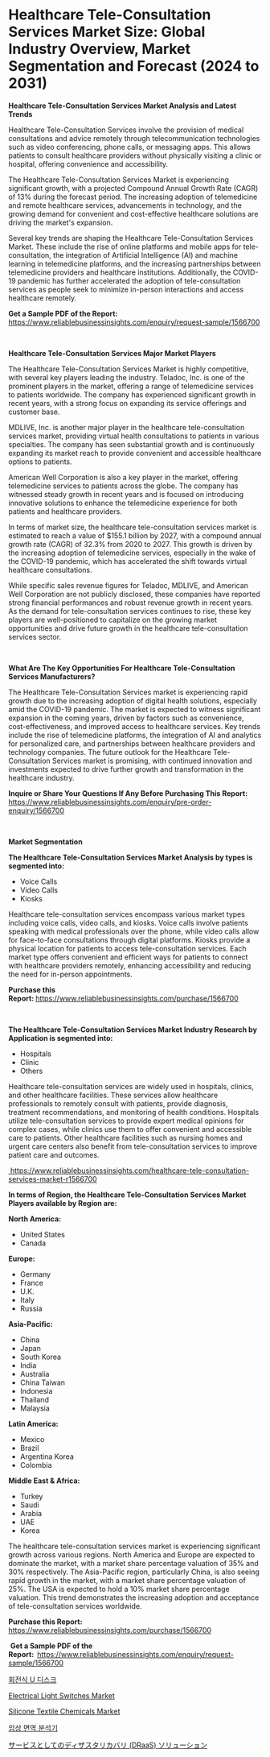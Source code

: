 <p><h1>Healthcare Tele-Consultation Services Market Size: Global Industry Overview, Market Segmentation and Forecast (2024 to 2031)</h1></p><p><strong>Healthcare Tele-Consultation Services Market Analysis and Latest Trends</strong></p>
<p><p>Healthcare Tele-Consultation Services involve the provision of medical consultations and advice remotely through telecommunication technologies such as video conferencing, phone calls, or messaging apps. This allows patients to consult healthcare providers without physically visiting a clinic or hospital, offering convenience and accessibility.</p><p>The Healthcare Tele-Consultation Services Market is experiencing significant growth, with a projected Compound Annual Growth Rate (CAGR) of 13% during the forecast period. The increasing adoption of telemedicine and remote healthcare services, advancements in technology, and the growing demand for convenient and cost-effective healthcare solutions are driving the market's expansion.</p><p>Several key trends are shaping the Healthcare Tele-Consultation Services Market. These include the rise of online platforms and mobile apps for tele-consultation, the integration of Artificial Intelligence (AI) and machine learning in telemedicine platforms, and the increasing partnerships between telemedicine providers and healthcare institutions. Additionally, the COVID-19 pandemic has further accelerated the adoption of tele-consultation services as people seek to minimize in-person interactions and access healthcare remotely.</p></p>
<p><strong>Get a Sample PDF of the Report:&nbsp;</strong> <a href="https://www.reliablebusinessinsights.com/enquiry/request-sample/1566700">https://www.reliablebusinessinsights.com/enquiry/request-sample/1566700</a></p>
<p>&nbsp;</p>
<p><strong>Healthcare Tele-Consultation Services Major Market Players</strong></p>
<p><p>The Healthcare Tele-Consultation Services Market is highly competitive, with several key players leading the industry. Teladoc, Inc. is one of the prominent players in the market, offering a range of telemedicine services to patients worldwide. The company has experienced significant growth in recent years, with a strong focus on expanding its service offerings and customer base.</p><p>MDLIVE, Inc. is another major player in the healthcare tele-consultation services market, providing virtual health consultations to patients in various specialties. The company has seen substantial growth and is continuously expanding its market reach to provide convenient and accessible healthcare options to patients.</p><p>American Well Corporation is also a key player in the market, offering telemedicine services to patients across the globe. The company has witnessed steady growth in recent years and is focused on introducing innovative solutions to enhance the telemedicine experience for both patients and healthcare providers.</p><p>In terms of market size, the healthcare tele-consultation services market is estimated to reach a value of $155.1 billion by 2027, with a compound annual growth rate (CAGR) of 32.3% from 2020 to 2027. This growth is driven by the increasing adoption of telemedicine services, especially in the wake of the COVID-19 pandemic, which has accelerated the shift towards virtual healthcare consultations.</p><p>While specific sales revenue figures for Teladoc, MDLIVE, and American Well Corporation are not publicly disclosed, these companies have reported strong financial performances and robust revenue growth in recent years. As the demand for tele-consultation services continues to rise, these key players are well-positioned to capitalize on the growing market opportunities and drive future growth in the healthcare tele-consultation services sector.</p></p>
<p>&nbsp;</p>
<p><strong>What Are The Key Opportunities For Healthcare Tele-Consultation Services Manufacturers?</strong></p>
<p><p>The Healthcare Tele-Consultation Services market is experiencing rapid growth due to the increasing adoption of digital health solutions, especially amid the COVID-19 pandemic. The market is expected to witness significant expansion in the coming years, driven by factors such as convenience, cost-effectiveness, and improved access to healthcare services. Key trends include the rise of telemedicine platforms, the integration of AI and analytics for personalized care, and partnerships between healthcare providers and technology companies. The future outlook for the Healthcare Tele-Consultation Services market is promising, with continued innovation and investments expected to drive further growth and transformation in the healthcare industry.</p></p>
<p><strong>Inquire or Share Your Questions If Any Before Purchasing This Report:</strong> <a href="https://www.reliablebusinessinsights.com/enquiry/pre-order-enquiry/1566700">https://www.reliablebusinessinsights.com/enquiry/pre-order-enquiry/1566700</a></p>
<p>&nbsp;</p>
<p><strong>Market Segmentation</strong></p>
<p><strong>The Healthcare Tele-Consultation Services Market Analysis by types is segmented into:</strong></p>
<p><ul><li>Voice Calls</li><li>Video Calls</li><li>Kiosks</li></ul></p>
<p><p>Healthcare tele-consultation services encompass various market types including voice calls, video calls, and kiosks. Voice calls involve patients speaking with medical professionals over the phone, while video calls allow for face-to-face consultations through digital platforms. Kiosks provide a physical location for patients to access tele-consultation services. Each market type offers convenient and efficient ways for patients to connect with healthcare providers remotely, enhancing accessibility and reducing the need for in-person appointments.</p></p>
<p><strong>Purchase this Report:&nbsp;</strong><a href="https://www.reliablebusinessinsights.com/purchase/1566700">https://www.reliablebusinessinsights.com/purchase/1566700</a></p>
<p>&nbsp;</p>
<p><strong>The Healthcare Tele-Consultation Services Market Industry Research by Application is segmented into:</strong></p>
<p><ul><li>Hospitals</li><li>Clinic</li><li>Others</li></ul></p>
<p><p>Healthcare tele-consultation services are widely used in hospitals, clinics, and other healthcare facilities. These services allow healthcare professionals to remotely consult with patients, provide diagnosis, treatment recommendations, and monitoring of health conditions. Hospitals utilize tele-consultation services to provide expert medical opinions for complex cases, while clinics use them to offer convenient and accessible care to patients. Other healthcare facilities such as nursing homes and urgent care centers also benefit from tele-consultation services to improve patient care and outcomes.</p></p>
<p><a href="https://www.reliablebusinessinsights.com/healthcare-tele-consultation-services-market-r1566700">&nbsp;https://www.reliablebusinessinsights.com/healthcare-tele-consultation-services-market-r1566700</a></p>
<p><strong>In terms of Region, the Healthcare Tele-Consultation Services Market Players available by Region are:</strong></p>
<p>
    <p> <strong> North America: </strong>
        <ul>
            <li>United States</li>
            <li>Canada</li>
        </ul>
        </p> 
    <p> <strong> Europe: </strong>
        <ul>
            <li>Germany</li>
            <li>France</li>
            <li>U.K.</li>
            <li>Italy</li>
            <li>Russia</li>
        </ul>
        </p> 
    <p> <strong> Asia-Pacific: </strong>
        <ul>
            <li>China</li>
            <li>Japan</li>
            <li>South Korea</li>
            <li>India</li>
            <li>Australia</li>
            <li>China Taiwan</li>
            <li>Indonesia</li>
            <li>Thailand</li>
            <li>Malaysia</li>
        </ul>
        </p> 
    <p> <strong> Latin America: </strong>
        <ul>
            <li>Mexico</li>
            <li>Brazil</li>
            <li>Argentina Korea</li>
            <li>Colombia</li>
        </ul>
        </p> 
    <p> <strong> Middle East & Africa: </strong>
        <ul>
            <li>Turkey</li>
            <li>Saudi</li>
            <li>Arabia</li>
            <li>UAE</li>
            <li>Korea</li>
        </ul>
    </p>
    </p>
<p><p>The healthcare tele-consultation services market is experiencing significant growth across various regions. North America and Europe are expected to dominate the market, with a market share percentage valuation of 35% and 30% respectively. The Asia-Pacific region, particularly China, is also seeing rapid growth in the market, with a market share percentage valuation of 25%. The USA is expected to hold a 10% market share percentage valuation. This trend demonstrates the increasing adoption and acceptance of tele-consultation services worldwide.</p></p>
<p><strong>Purchase this Report: </strong><a href="https://www.reliablebusinessinsights.com/purchase/1566700">https://www.reliablebusinessinsights.com/purchase/1566700</a></p>
<p>&nbsp;<strong>Get a Sample PDF of the Report:&nbsp;&nbsp;</strong><a href="https://www.reliablebusinessinsights.com/enquiry/request-sample/1566700">https://www.reliablebusinessinsights.com/enquiry/request-sample/1566700</a></p>
<p><strong></strong></p>
<p><p><a href="https://github.com/Hubertstyenger6685/Market-Research-Report-List-1/blob/main/906721484670.md">회전식 U 디스크</a></p><p><a href="https://issuu.com/reportprime-2/docs/electrical-light-switches-market-size-2030.pptx">Electrical Light Switches Market</a></p><p><a href="https://github.com/gamblestampleyjenny50m5sl6/Market-Research-Report-List-2/blob/main/silicone-textile-chemicals-market.md">Silicone Textile Chemicals Market</a></p><p><a href="https://github.com/anton65482023/Market-Research-Report-List-1/blob/main/275819784671.md">임상 면역 분석기</a></p><p><a href="https://github.com/avbqbctihcbe2/Market-Research-Report-List-2/blob/main/283253591811.md">サービスとしてのディザスタリカバリ (DRaaS) ソリューション</a></p></p>